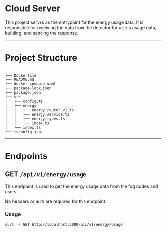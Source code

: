 # Cloud Server

This project serves as the entrypoint for the energy usage data. It is responsible for receiving the data from the detector for user's usage data, building, and sending the response.

---

# Project Structure

```
.
├── Dockerfile
├── README.md
├── docker-compose.yaml
├── package-lock.json
├── package.json
├── src
│   ├── config.ts
│   ├── energy
│   │   ├── energy.router.v1.ts
│   │   ├── energy.service.ts
│   │   ├── energy.types.ts
│   │   └── index.ts
│   └── index.ts
└── tsconfig.json
```

---

# Endpoints

## GET `/api/v1/energy/usage`

This endpoint is used to get the energy usage data from the fog nodes and users. 

No headers or auth are required for this endpoint.

### Usage

```bash
curl -X GET http://localhost:3000/api/v1/energy/usage
```
